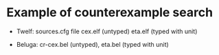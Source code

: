 # Example of counterexample search

- Twelf: sources.cfg file cex.elf (untyped) eta.elf (typed with unit)

- Beluga: cr-cex.bel (untyped), eta.bel (typed with unit)



